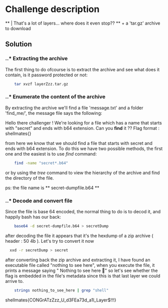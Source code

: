 # Challenge description   

** | That's a lot of layers... where does it even stop?? ** + a 'tar.gz' archive to download

## Solution

### ..* Extracting the archive
The first thing to do ofcourse is to extract the archive and see what does it contain, is it password protected or not:

``` Bash
    tar xvzf layerZzz.tar.gz
```
### ..* Enumerate the content of the archive

By extracting the archive we'll find a file 'message.txt' and a folder 'find_me/', the message file says the following:

Hello there challenger !
We're looking for a file which has a name that starts with "secret" and ends with b64 extension.
Can you **find** it ??
Flag format : shellmates{}

from here we know that we should find a file that starts with secret and ends with b64 extension. To do this we have two possible methods, the first one and the easiest is to use *find* command:
``` Bash
    find -name "secret*.b64"
```
or by using the *tree* command to view the hierarchy of the archive and find the directory of the file.

ps: the file name is ** secret-dumpfile.b64 ** 

### ..* Decode and convert file 

Since the file is base 64 encoded, the normal thing to do is to decod it, and happily bash has our back:
``` Bash
    base64 -d secret-dumpfile.b64 > secretDump
```
after decoding the file it appears that it's the hexdump of a zip archive ( header : 50 4b ). Let's try to convert it now 
``` Bash
  xxd -r secretDump > secret 
```
after converting back the zip archive and extracting it, I have found an executable file called "nothing to see here", when you execute the file, it prints a message saying " Nothing to see here 👀"
so let's see whether the flag is embedded in the file's metadata since this is that last layer we could arrive to.

```Bash 
    strings nothing_to_see_here | grep "shell"
```

shellmates{CONGrATzZzz_U_d3FEa73d_a1l_Layer$!!!}
